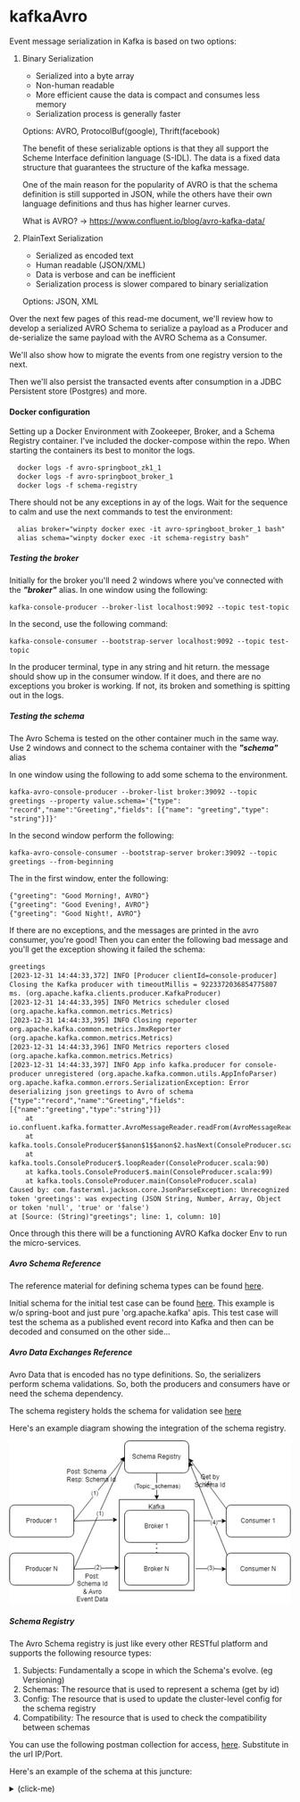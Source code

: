 # kafkaAvro

Event message serialization in Kafka is based on two options:

1) Binary Serialization
    - Serialized into a byte array
    - Non-human readable
    - More efficient cause the data is compact and consumes less memory
    - Serialization process is generally faster 
     
    Options: AVRO, ProtocolBuf(google), Thrift(facebook)
    
    The benefit of these serializable options is that they all support the Scheme Interface definition language (S-IDL). The data is a fixed data structure that guarantees the structure of the kafka message. 
    
    One of the main reason for the popularity of AVRO is that the schema definition is still supported in JSON, while the others have their own language definitions and thus has higher learner curves.
    
    What is AVRO? -> https://www.confluent.io/blog/avro-kafka-data/
    
1) PlainText Serialization
    - Serialized as encoded text
    - Human readable (JSON/XML)
    - Data is verbose and can be inefficient
    - Serialization process is slower compared to binary serialization
    
    Options: JSON, XML
    
Over the next few pages of this read-me document, we'll review how to develop a serialized AVRO Schema to serialize a payload as a Producer and de-serialize the same payload with the AVRO Schema as a Consumer. 

We'll also show how to migrate the events from one registry version to the next.

Then we'll also persist the transacted events after consumption in a JDBC Persistent store (Postgres) and more.


#### Docker configuration

Setting up a Docker Environment with Zookeeper, Broker, and a Schema Registry container. I've included the docker-compose within the repo. When starting the containers its best to monitor the logs.

      docker logs -f avro-springboot_zk1_1
      docker logs -f avro-springboot_broker_1
      docker logs -f schema-registry
      
There should not be any exceptions in ay of the logs. Wait for the sequence to calm and use the next commands to test the environment:

      alias broker="winpty docker exec -it avro-springboot_broker_1 bash"
      alias schema="winpty docker exec -it schema-registry bash"
 
##### Testing the broker
      
Initially for the broker you'll need 2 windows where you've connected with the <i><b>"broker"</b></i> alias. In one window using the following:

    kafka-console-producer --broker-list localhost:9092 --topic test-topic
      
In the second, use the following command:

    kafka-console-consumer --bootstrap-server localhost:9092 --topic test-topic      
  
In the producer terminal, type in any string and hit return. the message should show up in the consumer window. If it does, and there are no exceptions you broker is working. If not, its broken and something is spitting out in the logs.

##### Testing the schema       
              
The Avro Schema is tested on the other container much in the same way. Use 2 windows and connect to the schema container with the <i><b>"schema"</b></i> alias

In one window using the following to add some schema to the environment.

    kafka-avro-console-producer --broker-list broker:39092 --topic greetings --property value.schema='{"type": "record","name":"Greeting","fields": [{"name": "greeting","type": "string"}]}'

In the second window perform the following:

    kafka-avro-console-consumer --bootstrap-server broker:39092 --topic greetings --from-beginning
    
The in the first window, enter the following:

    {"greeting": "Good Morning!, AVRO"}
    {"greeting": "Good Evening!, AVRO"}
    {"greeting": "Good Night!, AVRO"}

If there are no exceptions, and the messages are printed in the avro consumer, you're good! Then you can enter the following bad message and you'll get the exception showing it failed the schema:

    greetings
    [2023-12-31 14:44:33,372] INFO [Producer clientId=console-producer] Closing the Kafka producer with timeoutMillis = 9223372036854775807 ms. (org.apache.kafka.clients.producer.KafkaProducer)
    [2023-12-31 14:44:33,395] INFO Metrics scheduler closed (org.apache.kafka.common.metrics.Metrics)
    [2023-12-31 14:44:33,395] INFO Closing reporter org.apache.kafka.common.metrics.JmxReporter (org.apache.kafka.common.metrics.Metrics)
    [2023-12-31 14:44:33,396] INFO Metrics reporters closed (org.apache.kafka.common.metrics.Metrics)
    [2023-12-31 14:44:33,397] INFO App info kafka.producer for console-producer unregistered (org.apache.kafka.common.utils.AppInfoParser)
    org.apache.kafka.common.errors.SerializationException: Error deserializing json greetings to Avro of schema {"type":"record","name":"Greeting","fields":[{"name":"greeting","type":"string"}]}
        at io.confluent.kafka.formatter.AvroMessageReader.readFrom(AvroMessageReader.java:127)
        at kafka.tools.ConsoleProducer$$anon$1$$anon$2.hasNext(ConsoleProducer.scala:67)der.java:405)
        at kafka.tools.ConsoleProducer$.loopReader(ConsoleProducer.scala:90)
        at kafka.tools.ConsoleProducer$.main(ConsoleProducer.scala:99)
        at kafka.tools.ConsoleProducer.main(ConsoleProducer.scala)
    Caused by: com.fasterxml.jackson.core.JsonParseException: Unrecognized token 'greetings': was expecting (JSON String, Number, Array, Object or token 'null', 'true' or 'false')
    at [Source: (String)"greetings"; line: 1, column: 10]
        
Once through this there will be a functioning AVRO Kafka docker Env to run the micro-services.         


##### Avro Schema Reference

The reference material for defining schema types can be found [here](http://avro.apache.org/docs/current/spec.html 'Avro Schema reference').
 

Initial schema for the initial test case can be found [here](https://github.com/bcallanan/kafkaAvro/tree/main/explore/explore-schemas/src/main/avro). This example is w/o spring-boot and just pure 'org.apache.kafka' apis. This test case will test the schema as a published event record into Kafka and then can be decoded and consumed on the other side...

##### Avro Data Exchanges Reference

Avro Data that is encoded has no type definitions. So, the serializers perform schema validations. So, both the producers and consumers have or need the schema dependency.

The schema registery holds the schema for validation see [here](https://www.confluent.io/blog/schemas-contracts-compatibility/?_ga=2.205203091.2005966880.1650190514-1685861233.1648224453&_gac=1.154929994.1648739558.CjwKCAjwopWSBhB6EiwAjxmqDdc7q5-nqdT-Zx3DI64gxdYDjq4-Ile0txJr4rgDFYY4HAytwrpGZRoCNgUQAvD_BwE)

Here's an example diagram showing the integration of the schema registry.

![Alt text](./SchemaRegistry.jpg?raw=true "Avro Schema Registry")

##### Schema Registry

The Avro Schema registry is just like every other RESTful platform and supports the following resource types:
  1) Subjects: Fundamentally a scope in which the Schema's evolve. (eg Versioning)
  1) Schemas: The resource that is used to represent a schema (get by id)
  1) Config: The resource that is used to update the cluster-level config for the schema registry
  1) Compatibility: The resource that is used to check the compatibility between schemas
  
You can use the following postman collection for access, [here](./schema-registry.postman_collection.json). Substitute in the url IP/Port.

Here's an example of the schema at this juncture:
<details>
   <summary>(click-me)</summary>

    {"type": "record",
    "name": "Order",
    "namespace": "com.bcallanan.domain.generated",
    "fields": [
        {   "name": "id",
            "type": {
                "type": "record",
                "name": "OrderId",
                "fields": [{
                        "name": "id",
                        "type": "int"
                    }
                ]
            }
        },
        {   "name": "name",
            "type": "string"
        },
        {   "name": "nickname",
            "type": "string",
            "doc": "Optional nick name field",
            "default": ""
        },
        {   "name": "store",
            "type": {
                "type": "record",
                "name": "Store",
                "fields": [{
                        "name": "id",
                        "type": "int"
                    },
                    {   "name": "address",
                        "type": {
                            "type": "record",
                            "name": "Address",
                            "fields": [{
                                    "name": "addressLine1",
                                    "type": "string"
                                },
                                {   "name": "addressLine2",
                                    "type": "string",
                                    "doc": "Optional send address line",
                                    "default": ""
                                },
                                {   "name": "city",
                                    "type": "string"
                                },
                                {   "name": "state",
                                    "type": "string"
                                },
                                {   "name": "country",
                                    "type": "string"
                                },
                                {   "name": "zip",
                                    "type": "string"
                                }
                            ]
                        }
                    }
                ]
            }
        },
        {   "name": "OrderItems",
            "type": {
                "type": "array",
                "items": {
                    "type": "record",
                    "name": "OrderItem",
                    "fields": [{
                            "name": "name",
                            "type": "string"
                        },
                        {   "name": "size",
                            "type": {
                                "type": "enum",
                                "name": "Size",
                                "symbols": [
                                    "SM",
                                    "MED",
                                    "LG",
                                    "XLG"
                                ]
                            }
                        },
                        {   "name": "quantity",
                            "type": "int"
                        },
                        {   "name": "cost",
                            "type": {
                                "type": "bytes",
                                "logicalType": "decimal",
                                "precision": 3,
                                "scale": 2
                            }
                        }
                    ]
                }
            }
        },
        {   "name": "ordered_time",
            "type": {
                "type": "long",
                "logicalType": "timestamp-millis"
            }
        },
        {   "name": "status",
            "type": {
                "type": "enum",
                "name": "Status",
                "symbols": [
                    "NEW",
                    "CLOSED",
                    "UPDATED",
                    "DELETED",
                    "COMPLETED"
                ]
            },
            "default": "NEW"
        }
    ]}    
</details>